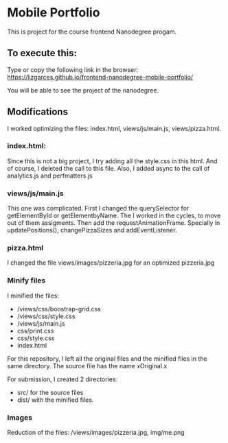 # Mobile Portfolio
This is project for the course frontend Nanodegree progam.

## To execute this:
Type or copy the following link in the browser:
https://lizgarces.github.io/frontend-nanodegree-mobile-portfolio/

You will be able to see the project of the nanodegree.

## Modifications
I worked optimizing the files: index.html, views/js/main.js, views/pizza.html.

### index.html:
Since this is not a big project, I try adding all the style.css in this html. And of course, I deleted the call to this file.
Also, I added async to the call of analytics.js and  perfmatters.js

### views/js/main.js
This one was complicated. First I changed the querySelector for getElementById or getElementbyName.
The I worked in the cycles, to move out of them assigments. Then add the requestAnimationFrame.
Specially in updatePositions(), changePizzaSizes and addEventListener.

### pizza.html
I changed the file views/images/pizzeria.jpg for an optimized pizzeria.jpg

### Minify files
I minified the files:
- /views/css/boostrap-grid.css
- /views/css/style.css 
- /views/js/main.js
- css/print.css
- css/style.css
- index.html

For this repository, I left all the original files and the minified files in the same directory.
The source file has the name xOriginal.x

For submission, I created 2 directories:
- src/  for the source files
- dist/   with the minified files.

### Images
Reduction of the files: /views/images/pizzeria.jpg, img/me.png


